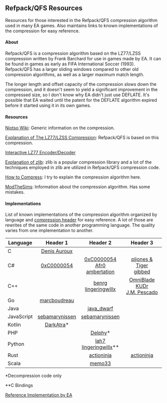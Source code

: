 ## Refpack/QFS Resources

Resources for those interested in the Refpack/QFS compression algorithm used in many EA games. Also maintains links to known implementations of the compression for easy reference.

#### About

Refpack/QFS is a compression algorithm based on the LZ77/LZSS compression written by Frank Barchard for use in games made by EA. It can be found in games as early as FIFA International Soccer (1993). Refpack/QFS has a larger sliding windows compared to other old compression algorithms, as well as a larger maximum match length.

The longer length and offset capacity of the compression slows down the compression, and it doesn't seem to yield a significant improvement in the compressed size, so I don't know why EA didn't just use DEFLATE. It's possible that EA waited until the patent for the DEFLATE algorithm expired before it started using it in its own games.

#### Resources

[Niotso Wiki](http://wiki.niotso.org/RefPack): Generic information on the compression.

[Explanation of The LZ77/LZSS Compression](https://go-compression.github.io/algorithms/lzss/): Refpack/QFS is based on this compression.

[Interactive LZ77 Encoder/Decoder](https://go-compression.github.io/interactive/lz/lz/)

[Explanation of zlib](https://www.euccas.me/zlib/): zlib is a popular compression library and a lot of the techniques employed in zlib are utilized in Refpack/QFS compression code.

[How to Compress](https://github.com/lingeringwillx/Refpack-QFS-Resources/blob/main/how-to-compress.md): I try to explain the compression algorithm here.

[ModTheSims](https://modthesims.info/wiki.php?title=DBPF/Compression): Information about the compression algorithm. Has some mistakes.

#### Implementations

List of known implementations of the compression algorithm organized by language and [compression header](https://github.com/lingeringwillx/Refpack-QFS-Resources/blob/main/how-to-compress.md#compression-header) for easy reference. A lot of those are rewrites of the same code in another programming language. The quality varies from one implementation to another.

| Language | Header 1 | Header 2 | Header 3 |
|-|:-:|:-:|:-:|
| C | [Denis Auroux](https://math.mit.edu/~auroux/software/fshtool.zip) |||
| C# | [0xC0000054](https://github.com/0xC0000054/DBPFSharp/blob/main/src/DBPFSharp/QfsCompression.cs) | [0xC0000054](https://github.com/0xC0000054/DBPFSharp/blob/main/src/DBPFSharp/QfsCompression.cs)<br>[Afr0](https://github.com/riperiperi/FreeSO/blob/master/Other/tools/SimsLib/SimsLib/FAR3/Decompresser.cs)<br>[ambertation](https://github.com/luki122/simpe/blob/master/fullsimpe/SimPe%20Packages/PackedFile.cs) | [pljones & Tiger](https://sourceforge.net/p/s3pi/git/ci/master/tree/s3pi/Package/Compression.cs)<br>[gibbed](https://github.com/gibbed/Gibbed.RefPack) |
| C++ || [benrg](http://www.moreawesomethanyou.com/smf/index.php/topic,8279.0.html)<br>[lingeringwillx](https://github.com/lingeringwillx/CrappySims2Compression/tree/main/practice) | [OmniBlade](https://github.com/TheAssemblyArmada/Thyme/blob/develop/src/game/common/compression/refpack.cpp)<br>[KUDr](https://github.com/MicaelJarniac/RefPack-Tool)<br>[J.M. Pescado](https://gist.github.com/uyjulian/bd24b98a4c97b775c9ab) |
| Go | [marcboudreau](https://github.com/marcboudreau/godbpf/blob/master/qfs/qfs.go) |||
| Java || [java_dwarf](https://github.com/memo33/jDBPFX/blob/master/src/jdbpfx/util/DBPFPackager.java) ||
| JavaScript | [sebamarynissen](https://github.com/sebamarynissen/qfs-compression) | [sebamarynissen](https://github.com/sebamarynissen/qfs-compression) ||
| Kotlin | [DarkAtra](https://github.com/DarkAtra/bfme2-modding-utils/blob/main/refpack/src/main/kotlin/de/darkatra/bfme2/refpack/RefPackInputStream.kt)* |||
| PHP || [Delphy](https://modthesims.info/wiki.php?title=DBPF_Compression#Example_Code)* ||
| Python || [lah7](https://github.com/lah7/sims2-4k-ui-mod/blob/master/qfs.py)<br>[lingeringwillx](https://github.com/lingeringwillx/sims2lib/blob/main/dbpf.py)** ||
| Rust || [actioninja](https://github.com/actioninja/refpack-rs) | [actioninja](https://github.com/actioninja/refpack-rs) |
| Scala || [memo33](https://github.com/memo33/scdbpf/blob/master/src/main/scala/scdbpf/internal/QfsCompression.scala) ||

*Decompression code only

**C Bindings

[Reference Implementation by EA](http://download.wcnews.com/files/documents/sourcecode/shadowforce/transfer/asommers/mfcapp_src/engine/compress/RefPack.cpp)
